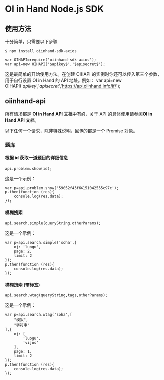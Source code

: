 # OI in Hand Node.js SDK

## 使用方法

十分简单，只需要以下步骤

	$ npm install oiinhand-sdk-axios

    var OIHAPI=require('oiinhand-sdk-axios');
    var api=new OIHAPI('$apikey$','$apisecret$');

这是最简单的开始使用方法。在创建 OIHAPI 的实例时你还可以传入第三个参数，用于自行设置 OI in Hand 的 API 地址。例如：
	var api=new OIHAPI('$apikey$','$apisecret$','https://api.oiinhand.info/if/');

## oiinhand-api

所有请求都是 **OI in Hand API 文档**中有的，关于 API 的具体使用请参阅**OI in Hand API 文档**。

以下任何一个请求，除非特殊说明，回传的都是一个 Promise 对象。

### 题库

#### 根据 id 获取一道题目的详细信息

	api.problem.show(id);

这是一个示例：

	var p=api.problem.show('59052f43f66151042555c97c');
	p.then(function (res){
		console.log(res.data);
	});

#### 模糊搜索

	api.search.simple(queryString,otherParams);

这是一个示例：

	var p=api.search.simple('soha',{
		oj: 'luogu',
		page: 2,
		limit: 2
	});
	p.then(function (res){
		console.log(res.data);
	});

#### 模糊搜索 (带标签)

	api.search.wtag(queryString,tags,otherParams);

这是一个示例：

	var p=api.search.wtag('soha',[
		"模拟",
		"字符串"
	],{
		oj: [
			'luogu',
			'vijos'
		],
		page: 1,
		limit: 2
	});
	p.then(function (res){
		console.log(res.data);
	});

